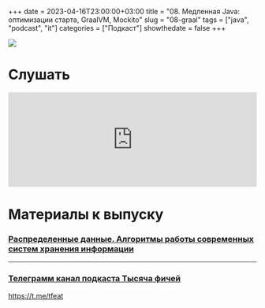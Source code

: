 +++
date = 2023-04-16T23:00:00+03:00
title = "08. Медленная Java: оптимизации старта, GraalVM, Mockito"
slug = "08-graal"
tags = ["java", "podcast", "it"]
categories = ["Подкаст"]
showthedate = false
+++

![](/images/08_image.png)

# Слушать

<iframe 
title="Embed Player" 
src="https://play.libsyn.com/embed/episode/id/25543965/height/192/theme/modern/size/large/thumbnail/yes/custom-color/212121/time-start/00:00:00/hide-playlist/yes/hide-subscribe/yes/hide-share/yes/download/yes" 
height="192" 
width="100%" 
scrolling="no" 
allowfullscreen="" 
webkitallowfullscreen="true" 
mozallowfullscreen="true" 
oallowfullscreen="true" 
msallowfullscreen="true" 
style="border: none;">
</iframe>

# Материалы к выпуску

### [Распределенные данные. Алгоритмы работы современных систем хранения информации](https://www.piter.com/product/pogruzhenie-v-mir-raspredelennyh-dannyh-algoritmy-raboty-sovremennyh-sistem-hraneniya-informatsii)

___

### [Телеграмм канал подкаста Тысяча фичей](https://t.me/tfeat)

https://t.me/tfeat

